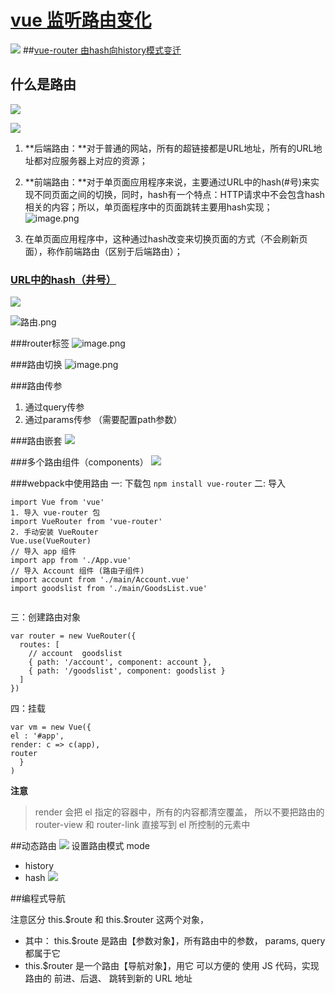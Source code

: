 
# [vue 监听路由变化](https://www.cnblogs.com/crazycode2/p/8727410.html)
![](https://upload-images.jianshu.io/upload_images/9249356-4235b68986013972.png?imageMogr2/auto-orient/strip%7CimageView2/2/w/1240)
##[vue-router 由hash向history模式变迁](https://www.jianshu.com/p/250022c96035)


## 什么是路由
![](https://upload-images.jianshu.io/upload_images/9249356-e95cd438ebec193f.png?imageMogr2/auto-orient/strip%7CimageView2/2/w/1240)

![](https://upload-images.jianshu.io/upload_images/9249356-58a44dfe9d913853.png?imageMogr2/auto-orient/strip%7CimageView2/2/w/1240)

1. **后端路由：**对于普通的网站，所有的超链接都是URL地址，所有的URL地址都对应服务器上对应的资源；

2. **前端路由：**对于单页面应用程序来说，主要通过URL中的hash(#号)来实现不同页面之间的切换，同时，hash有一个特点：HTTP请求中不会包含hash相关的内容；所以，单页面程序中的页面跳转主要用hash实现；
![image.png](https://upload-images.jianshu.io/upload_images/9249356-85068c2ec75f7b61.png?imageMogr2/auto-orient/strip%7CimageView2/2/w/1240)

3. 在单页面应用程序中，这种通过hash改变来切换页面的方式（不会刷新页面），称作前端路由（区别于后端路由）；
### [URL中的hash（井号）](https://www.cnblogs.com/joyho/articles/4430148.html)



![](https://upload-images.jianshu.io/upload_images/9249356-ce00e4620ad675eb.png?imageMogr2/auto-orient/strip%7CimageView2/2/w/1240)


![路由.png](https://upload-images.jianshu.io/upload_images/9249356-8a1e585ccf893812.png?imageMogr2/auto-orient/strip%7CimageView2/2/w/1240)

###router标签
![image.png](https://upload-images.jianshu.io/upload_images/9249356-10bff719067bf20d.png?imageMogr2/auto-orient/strip%7CimageView2/2/w/1240)


###路由切换
![image.png](https://upload-images.jianshu.io/upload_images/9249356-36509e093eef57f7.png?imageMogr2/auto-orient/strip%7CimageView2/2/w/1240)

###路由传参
1. 通过query传参
2. 通过params传参  （需要配置path参数）

###路由嵌套
![](https://upload-images.jianshu.io/upload_images/9249356-2f16fc595e02bf77.png?imageMogr2/auto-orient/strip%7CimageView2/2/w/1240)


###多个路由组件（components）
![](https://upload-images.jianshu.io/upload_images/9249356-29abd2b5e2a10988.png?imageMogr2/auto-orient/strip%7CimageView2/2/w/1240)

###webpack中使用路由
一: 下载包 `npm install vue-router`
二: 导入
```
import Vue from 'vue'
1. 导入 vue-router 包
import VueRouter from 'vue-router'
2. 手动安装 VueRouter 
Vue.use(VueRouter)
// 导入 app 组件
import app from './App.vue'
// 导入 Account 组件 (路由子组件)
import account from './main/Account.vue'
import goodslist from './main/GoodsList.vue'


```
三：创建路由对象
```
var router = new VueRouter({
  routes: [
    // account  goodslist
    { path: '/account', component: account },
    { path: '/goodslist', component: goodslist }
  ]
})
```
四：挂载
```
var vm = new Vue({
el : '#app',
render: c => c(app),
router
  }
)
```
**注意**
>render 会把 el 指定的容器中，所有的内容都清空覆盖，
所以不要把路由的 router-view 和 router-link 直接写到 el 所控制的元素中

##动态路由
![](https://upload-images.jianshu.io/upload_images/9249356-cac5ad527250b0eb.png?imageMogr2/auto-orient/strip%7CimageView2/2/w/1240)
设置路由模式
mode
- history
- hash
![](https://upload-images.jianshu.io/upload_images/9249356-1ed854a28751751d.png?imageMogr2/auto-orient/strip%7CimageView2/2/w/1240)

##编程式导航

注意区分 this.\$route 和 this.\$router 这两个对象，
 - 其中： this.\$route 是路由【参数对象】，所有路由中的参数， params, query 都属于它
 - this.\$router 是一个路由【导航对象】，用它 可以方便的 使用 JS 代码，实现路由的 前进、后退、 跳转到新的 URL 地址
